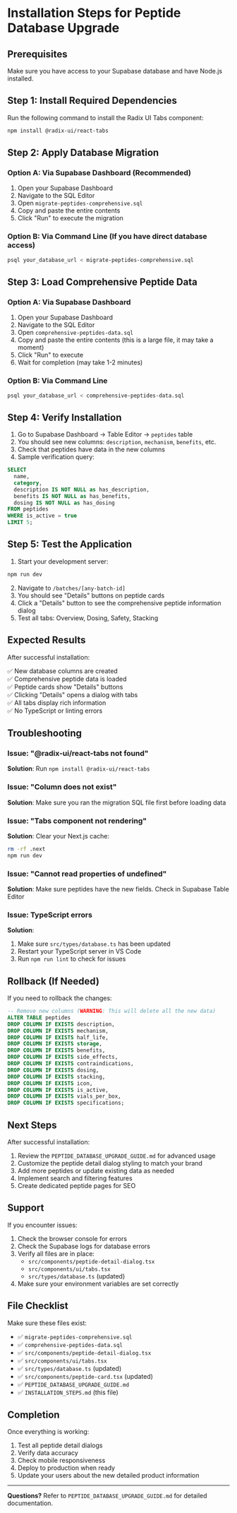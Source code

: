 # Installation Steps for Peptide Database Upgrade

## Prerequisites

Make sure you have access to your Supabase database and have Node.js installed.

## Step 1: Install Required Dependencies

Run the following command to install the Radix UI Tabs component:

```bash
npm install @radix-ui/react-tabs
```

## Step 2: Apply Database Migration

### Option A: Via Supabase Dashboard (Recommended)

1. Open your Supabase Dashboard
2. Navigate to the SQL Editor
3. Open `migrate-peptides-comprehensive.sql`
4. Copy and paste the entire contents
5. Click "Run" to execute the migration

### Option B: Via Command Line (If you have direct database access)

```bash
psql your_database_url < migrate-peptides-comprehensive.sql
```

## Step 3: Load Comprehensive Peptide Data

### Option A: Via Supabase Dashboard

1. Open your Supabase Dashboard
2. Navigate to the SQL Editor
3. Open `comprehensive-peptides-data.sql`
4. Copy and paste the entire contents (this is a large file, it may take a moment)
5. Click "Run" to execute
6. Wait for completion (may take 1-2 minutes)

### Option B: Via Command Line

```bash
psql your_database_url < comprehensive-peptides-data.sql
```

## Step 4: Verify Installation

1. Go to Supabase Dashboard → Table Editor → `peptides` table
2. You should see new columns: `description`, `mechanism`, `benefits`, etc.
3. Check that peptides have data in the new columns
4. Sample verification query:

```sql
SELECT 
  name, 
  category,
  description IS NOT NULL as has_description,
  benefits IS NOT NULL as has_benefits,
  dosing IS NOT NULL as has_dosing
FROM peptides 
WHERE is_active = true
LIMIT 5;
```

## Step 5: Test the Application

1. Start your development server:
```bash
npm run dev
```

2. Navigate to `/batches/[any-batch-id]`
3. You should see "Details" buttons on peptide cards
4. Click a "Details" button to see the comprehensive peptide information dialog
5. Test all tabs: Overview, Dosing, Safety, Stacking

## Expected Results

After successful installation:

✅ New database columns are created  
✅ Comprehensive peptide data is loaded  
✅ Peptide cards show "Details" buttons  
✅ Clicking "Details" opens a dialog with tabs  
✅ All tabs display rich information  
✅ No TypeScript or linting errors  

## Troubleshooting

### Issue: "@radix-ui/react-tabs not found"
**Solution**: Run `npm install @radix-ui/react-tabs`

### Issue: "Column does not exist"
**Solution**: Make sure you ran the migration SQL file first before loading data

### Issue: "Tabs component not rendering"
**Solution**: Clear your Next.js cache:
```bash
rm -rf .next
npm run dev
```

### Issue: "Cannot read properties of undefined"
**Solution**: Make sure peptides have the new fields. Check in Supabase Table Editor

### Issue: TypeScript errors
**Solution**: 
1. Make sure `src/types/database.ts` has been updated
2. Restart your TypeScript server in VS Code
3. Run `npm run lint` to check for issues

## Rollback (If Needed)

If you need to rollback the changes:

```sql
-- Remove new columns (WARNING: This will delete all the new data)
ALTER TABLE peptides 
DROP COLUMN IF EXISTS description,
DROP COLUMN IF EXISTS mechanism,
DROP COLUMN IF EXISTS half_life,
DROP COLUMN IF EXISTS storage,
DROP COLUMN IF EXISTS benefits,
DROP COLUMN IF EXISTS side_effects,
DROP COLUMN IF EXISTS contraindications,
DROP COLUMN IF EXISTS dosing,
DROP COLUMN IF EXISTS stacking,
DROP COLUMN IF EXISTS icon,
DROP COLUMN IF EXISTS is_active,
DROP COLUMN IF EXISTS vials_per_box,
DROP COLUMN IF EXISTS specifications;
```

## Next Steps

After successful installation:

1. Review the `PEPTIDE_DATABASE_UPGRADE_GUIDE.md` for advanced usage
2. Customize the peptide detail dialog styling to match your brand
3. Add more peptides or update existing data as needed
4. Implement search and filtering features
5. Create dedicated peptide pages for SEO

## Support

If you encounter issues:

1. Check the browser console for errors
2. Check the Supabase logs for database errors
3. Verify all files are in place:
   - `src/components/peptide-detail-dialog.tsx`
   - `src/components/ui/tabs.tsx`
   - `src/types/database.ts` (updated)
4. Make sure your environment variables are set correctly

## File Checklist

Make sure these files exist:

- ✅ `migrate-peptides-comprehensive.sql`
- ✅ `comprehensive-peptides-data.sql`
- ✅ `src/components/peptide-detail-dialog.tsx`
- ✅ `src/components/ui/tabs.tsx`
- ✅ `src/types/database.ts` (updated)
- ✅ `src/components/peptide-card.tsx` (updated)
- ✅ `PEPTIDE_DATABASE_UPGRADE_GUIDE.md`
- ✅ `INSTALLATION_STEPS.md` (this file)

## Completion

Once everything is working:

1. Test all peptide detail dialogs
2. Verify data accuracy
3. Check mobile responsiveness
4. Deploy to production when ready
5. Update your users about the new detailed product information

---

**Questions?** Refer to `PEPTIDE_DATABASE_UPGRADE_GUIDE.md` for detailed documentation.

